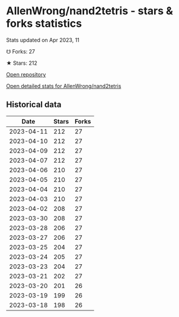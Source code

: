 # AllenWrong/nand2tetris - stars & forks statistics

Stats updated on Apr 2023, 11

☋ Forks: 27

★ Stars: 212

[Open repository](https://github.com/AllenWrong/nand2tetris)

[Open detailed stats for AllenWrong/nand2tetris](https://reviewgithub.com/rep/AllenWrong/nand2tetris)

## Historical data
| Date | Stars | Forks |
|------|-------|-------|
| 2023-04-11 | 212 | 27 | 
| 2023-04-10 | 212 | 27 | 
| 2023-04-09 | 212 | 27 | 
| 2023-04-07 | 212 | 27 | 
| 2023-04-06 | 210 | 27 | 
| 2023-04-05 | 210 | 27 | 
| 2023-04-04 | 210 | 27 | 
| 2023-04-03 | 210 | 27 | 
| 2023-04-02 | 208 | 27 | 
| 2023-03-30 | 208 | 27 | 
| 2023-03-28 | 206 | 27 | 
| 2023-03-27 | 206 | 27 | 
| 2023-03-25 | 204 | 27 | 
| 2023-03-24 | 205 | 27 | 
| 2023-03-23 | 204 | 27 | 
| 2023-03-21 | 202 | 27 | 
| 2023-03-20 | 201 | 26 | 
| 2023-03-19 | 199 | 26 | 
| 2023-03-18 | 198 | 26 | 

